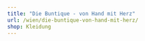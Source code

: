 ```yaml
---
title: "Die Buntique - von Hand mit Herz"
url: /wien/die-buntique-von-hand-mit-herz/
shop: Kleidung
---
```

